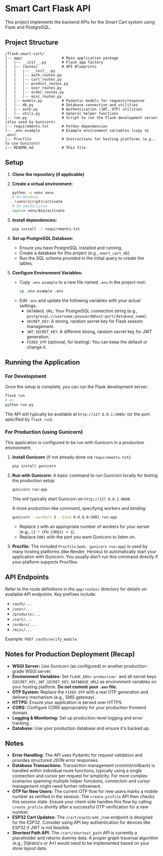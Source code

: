 # Smart Cart Flask API

This project implements the backend APIs for the Smart Cart system using Flask and PostgreSQL.

## Project Structure

```
/flask-smart-cart/
|-- app/                  # Main application package
|   |-- __init__.py       # Flask app factory
|   |-- routes/           # API Blueprints
|   |   |-- __init__.py
|   |   |-- auth_routes.py
|   |   |-- cart_routes.py
|   |   |-- product_routes.py
|   |   |-- user_routes.py
|   |   |-- order_routes.py
|   |   |-- misc_routes.py
|   |-- models.py         # Pydantic models for request/response
|   |-- db.py             # Database connection and utilities
|   |-- auth.py           # Authentication (JWT, OTP) utilities
|   |-- utils.py          # General helper functions
|-- run.py                # Script to run the Flask development server (also used by Gunicorn)
|-- requirements.txt      # Python dependencies
|-- .env.example          # Example environment variables (copy to .env)
|-- Procfile              # Instructions for hosting platforms (e.g., to use Gunicorn)
|-- README.md             # This file
```

## Setup

1.  **Clone the repository (if applicable)**

2.  **Create a virtual environment:**
    ```bash
    python -m venv venv
    # On Windows
    .\venv\Scripts\activate
    # On macOS/Linux
    source venv/bin/activate
    ```

3.  **Install dependencies:**
    ```bash
    pip install -r requirements.txt
    ```

4.  **Set up PostgreSQL Database:**
    *   Ensure you have PostgreSQL installed and running.
    *   Create a database for this project (e.g., `smart_cart_db`).
    *   Run the SQL schema provided in the initial query to create the tables.

5.  **Configure Environment Variables:**
    *   Copy `.env.example` to a new file named `.env` in the project root:
        ```bash
        cp .env.example .env 
        ```
    *   Edit `.env` and update the following variables with your actual settings:
        *   `DATABASE_URL`: Your PostgreSQL connection string (e.g., `postgresql://username:password@host:port/database_name`).
        *   `SECRET_KEY`: A strong, random secret key for Flask session management.
        *   `JWT_SECRET_KEY`: A different strong, random secret key for JWT generation.
        *   `FIXED_OTP` (optional, for testing): You can keep the default or change it.

## Running the Application

### For Development

Once the setup is complete, you can run the Flask development server:

```bash
flask run
# or
python run.py
```

The API will typically be available at `http://127.0.0.1:5000/` (or the port specified by `flask run`).

### For Production (using Gunicorn)

This application is configured to be run with Gunicorn in a production environment.

1.  **Install Gunicorn** (if not already done via `requirements.txt`):
    ```bash
    pip install gunicorn
    ```

2.  **Run with Gunicorn:**
    A basic command to run Gunicorn locally for testing the production setup:
    ```bash
    gunicorn run:app
    ```
    This will typically start Gunicorn on `http://127.0.0.1:8000`.

    A more production-like command, specifying workers and binding:
    ```bash
    gunicorn --workers 3 --bind 0.0.0.0:5001 run:app
    ```
    *   Replace `3` with an appropriate number of workers for your server (e.g., `(2 * CPU_CORES) + 1`).
    *   Replace `5001` with the port you want Gunicorn to listen on.

3.  **Procfile:**
    The included `Procfile` (`web: gunicorn run:app`) is used by many hosting platforms (like Render, Heroku) to automatically start your application with Gunicorn. You usually don't run this command directly if your platform supports Procfiles.

## API Endpoints

Refer to the route definitions in the `app/routes/` directory for details on available API endpoints. Key prefixes include:
*   `/auth/...`
*   `/user/...`
*   `/products/...`
*   `/cart/...`
*   `/orders/...`
*   `/misc/...`

Example: `POST /auth/verify_mobile`

## Notes for Production Deployment (Recap)

*   **WSGI Server:** Use Gunicorn (as configured) or another production-grade WSGI server.
*   **Environment Variables:** Set `FLASK_ENV='production'` and all secret keys (`SECRET_KEY`, `JWT_SECRET_KEY`, `DATABASE_URL`) as environment variables on your hosting platform. **Do not commit your `.env` file.**
*   **OTP System:** Replace the `FIXED_OTP` with a real OTP generation and delivery mechanism (e.g., SMS gateway).
*   **HTTPS:** Ensure your application is served over HTTPS.
*   **CORS:** Configure CORS appropriately for your production frontend domain.
*   **Logging & Monitoring:** Set up production-level logging and error tracking.
*   **Database:** Use your production database and ensure it's backed up.

## Notes

*   **Error Handling:** The API uses Pydantic for request validation and provides structured JSON error responses.
*   **Database Transactions:** Transaction management (commit/rollback) is handled within individual route functions, typically using a single connection and cursor per request for simplicity. For more complex scenarios spanning multiple helper functions, connection and cursor management might need further refinement.
*   **OTP for New Users:** The current OTP flow for new users marks a mobile number as verified in the session. The `create_profile` API then checks this session state. Ensure your client-side handles this flow by calling `create_profile` shortly after a successful OTP verification for a new number.
*   **ESP32 Cart Updates:** The `/cart/esp32/add_item` endpoint is designed for the ESP32. Consider using API key authentication for devices like ESP32 if JWT is not feasible.
*   **Shortest Path API:** The `/cart/shortest_path` API is currently a placeholder and returns dummy data. A proper graph traversal algorithm (e.g., Dijkstra's or A*) would need to be implemented based on your store layout data. 